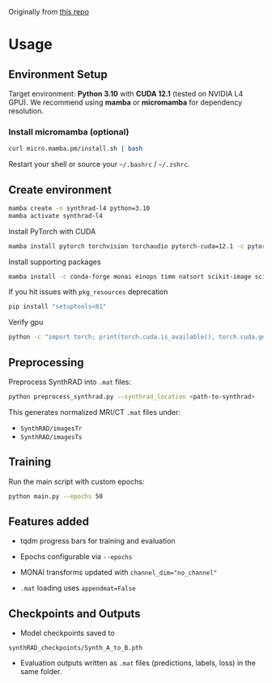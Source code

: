 Originally from [this repo](https://github.com/shaoyanpan/Synthetic-CT-generation-from-MRI-using-3D-transformer-based-denoising-diffusion-model/blob/main/README.md?plain=1)

# Usage

## Environment Setup

Target environment: **Python 3.10** with **CUDA 12.1** (tested on NVIDIA L4 GPU).
We recommend using **mamba** or **micromamba** for dependency resolution.

### Install micromamba (optional)

```bash
curl micro.mamba.pm/install.sh | bash
```

Restart your shell or source your `~/.bashrc` / `~/.zshrc`.

## Create environment

```bash
mamba create -n synthrad-l4 python=3.10
mamba activate synthrad-l4
```

Install PyTorch with CUDA

```bash
mamba install pytorch torchvision torchaudio pytorch-cuda=12.1 -c pytorch -c nvidia
```

Install supporting packages

```bash
mamba install -c conda-forge monai einops timm natsort scikit-image scipy tqdm matplotlib
```

If you hit issues with `pkg_resources` deprecation

```bash
pip install "setuptools<81"
```

Verify gpu

```bash
python -c "import torch; print(torch.cuda.is_available(), torch.cuda.get_device_name(0))"
```

## Preprocessing

Preprocess SynthRAD into `.mat` files:

```bash
python preprocess_synthrad.py --synthrad_location <path-to-synthrad>
```

This generates normalized MRI/CT `.mat` files under:
- `SynthRAD/imagesTr`
- `SynthRAD/imagesTs`

## Training

Run the main script with custom epochs:

```bash
python main.py --epochs 50
```

## Features added

- tqdm progress bars for training and evaluation

- Epochs configurable via `--epochs`

- MONAI transforms updated with `channel_dim="no_channel"`

- `.mat` loading uses `appendmat=False`

## Checkpoints and Outputs

- Model checkpoints saved to

```
synthRAD_checkpoints/Synth_A_to_B.pth
```

- Evaluation outputs written as `.mat` files (predictions, labels, loss) in the same folder.
